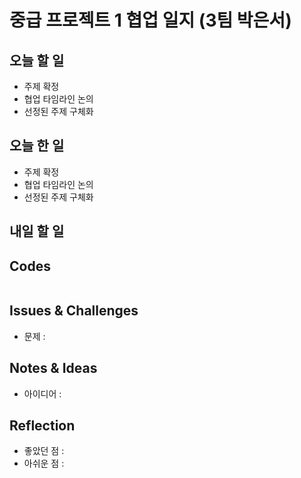 # 중급 프로젝트 1 협업 일지 (3팀 박은서)

## 오늘 할 일
* 주제 확정
* 협업 타임라인 논의
* 선정된 주제 구체화
## 오늘 한 일
* 주제 확정
* 협업 타임라인 논의
* 선정된 주제 구체화
## 내일 할 일

## Codes
```ruby

```
## Issues & Challenges
* 문제 : 
## Notes & Ideas
* 아이디어 :
## Reflection
* 좋았던 점 :
* 아쉬운 점 :
